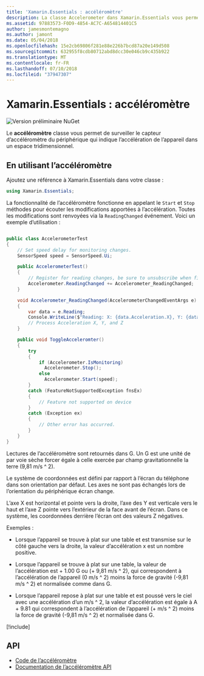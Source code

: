 ```yaml
---
title: 'Xamarin.Essentials : accéléromètre'
description: La classe Accelerometer dans Xamarin.Essentials vous permet de surveiller le capteur d’accéléromètre du périphérique, ce qui indique l’accélération de l’appareil dans un espace tridimensionnel.
ms.assetid: 97883573-F0D9-4854-AC7C-A654814401C5
author: jamesmontemagno
ms.author: jamont
ms.date: 05/04/2018
ms.openlocfilehash: 15e2cb69806f281e88e226b7bcd87a20e149d508
ms.sourcegitcommit: 632955f8cdb80712abd8dcc30e046cb9c435b922
ms.translationtype: MT
ms.contentlocale: fr-FR
ms.lasthandoff: 07/10/2018
ms.locfileid: "37947307"
---
```

# <a name="xamarinessentials-accelerometer"></a>Xamarin.Essentials : accéléromètre

![Version préliminaire NuGet](~/media/shared/pre-release.png)

Le **accéléromètre** classe vous permet de surveiller le capteur d’accéléromètre du périphérique qui indique l’accélération de l’appareil dans un espace tridimensionnel.

## <a name="using-accelerometer"></a>En utilisant l’accéléromètre

Ajoutez une référence à Xamarin.Essentials dans votre classe :

```csharp
using Xamarin.Essentials;
```

La fonctionnalité de l’accéléromètre fonctionne en appelant le `Start` et `Stop` méthodes pour écouter les modifications apportées à l’accélération. Toutes les modifications sont renvoyées via la `ReadingChanged` événement. Voici un exemple d’utilisation :

```csharp

public class AccelerometerTest
{
    // Set speed delay for monitoring changes.
    SensorSpeed speed = SensorSpeed.Ui;

    public AccelerometerTest()
    {
        // Register for reading changes, be sure to unsubscribe when finished
        Accelerometer.ReadingChanged += Accelerometer_ReadingChanged;
    }

    void Accelerometer_ReadingChanged(AccelerometerChangedEventArgs e)
    {
        var data = e.Reading;
        Console.WriteLine($"Reading: X: {data.Acceleration.X}, Y: {data.Acceleration.Y}, Z: {data.Acceleration.Z}");
        // Process Acceleration X, Y, and Z
    }

    public void ToggleAcceleromter()
    {
        try
        {
            if (Accelerometer.IsMonitoring)
              Accelerometer.Stop();
            else
              Accelerometer.Start(speed);
        }
        catch (FeatureNotSupportedException fnsEx)
        {
            // Feature not supported on device
        }
        catch (Exception ex)
        {
            // Other error has occurred.
        }
    }
}
```

Lectures de l’accéléromètre sont retournés dans G. Un G est une unité de par voie sèche forcer égale à celle exercée par champ gravitationnelle la terre (9,81 m/s ^ 2).

Le système de coordonnées est défini par rapport à l’écran du téléphone dans son orientation par défaut. Les axes ne sont pas échangés lors de l’orientation du périphérique écran change.

L’axe X est horizontal et pointe vers la droite, l’axe des Y est verticale vers le haut et l’axe Z pointe vers l’extérieur de la face avant de l’écran. Dans ce système, les coordonnées derrière l’écran ont des valeurs Z négatives.

Exemples :

* Lorsque l’appareil se trouve à plat sur une table et est transmise sur le côté gauche vers la droite, la valeur d’accélération x est un nombre positive.

* Lorsque l’appareil se trouve à plat sur une table, la valeur de l’accélération est + 1.00 G ou (+ 9,81 m/s ^ 2), qui correspondent à l’accélération de l’appareil (0 m/s ^ 2) moins la force de gravité (-9,81 m/s ^ 2) et normalisée comme dans G.

* Lorsque l’appareil repose à plat sur une table et est poussé vers le ciel avec une accélération d’un m/s ^ 2, la valeur d’accélération est égale à A + 9.81 qui correspondent à l’accélération de l’appareil (+ m/s ^ 2) moins la force de gravité (-9,81 m/s ^ 2) et normalisée dans G. 

[!include[](~/essentials/includes/sensor-speed.md)]

## <a name="api"></a>API

- [Code de l’accéléromètre](https://github.com/xamarin/Essentials/tree/master/Xamarin.Essentials/Accelerometer)
- [Documentation de l’accéléromètre API](xref:Xamarin.Essentials.Accelerometer)
